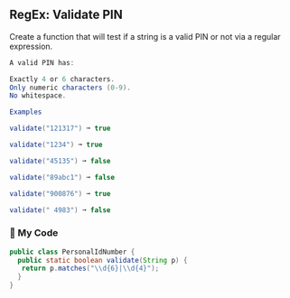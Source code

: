 ## RegEx: Validate PIN

Create a function that will test if a string is a valid PIN or not via a regular expression.
```java
A valid PIN has:

Exactly 4 or 6 characters.
Only numeric characters (0-9).
No whitespace.

Examples

validate("121317") ➞ true

validate("1234") ➞ true

validate("45135") ➞ false

validate("89abc1") ➞ false

validate("900876") ➞ true

validate(" 4983") ➞ false
```

### :hibiscus:  My Code
```java
public class PersonalIdNumber {
  public static boolean validate(String p) {
   return p.matches("\\d{6}|\\d{4}");
  }
}
```
